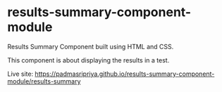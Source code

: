 # results-summary-component-module
Results Summary Component built using HTML and CSS.

This component is about displaying the results in a test. 

Live site: https://padmasripriya.github.io/results-summary-component-module/results-summary
